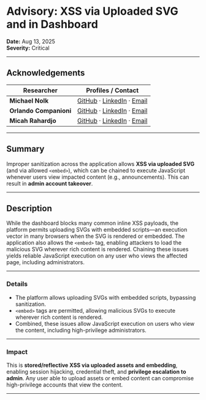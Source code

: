 # Advisory: XSS via Uploaded SVG and <embed> in Dashboard

**Date:** Aug 13, 2025  
**Severity:** Critical

---

## Acknowledgements

| Researcher | Profiles / Contact |
|------------|--------------------|
| **Michael Nolk** | [GitHub](https://github.com/Mmo-kali) · [LinkedIn](https://www.linkedin.com/in/michaelnolk/) · [Email](mailto:michaelnolk.kali@gmail.com) |
| **Orlando Companioni** | [GitHub](https://github.com/OrlandoCompC) · [LinkedIn](https://www.linkedin.com/in/orlando-companioni/) · [Email](mailto:companioniorlando@gmail.com) |
| **Micah Rahardjo** | [GitHub](https://github.com/Gikyon) · [LinkedIn](https://www.linkedin.com/in/micahrahardjo/) · [Email](mailto:micahrahardjo@gmail.com) |

---

## Summary
Improper sanitization across the application allows **XSS via uploaded SVG** (and via allowed `<embed>`), which can be chained to execute JavaScript whenever users view impacted content (e.g., announcements). This can result in **admin account takeover**.

---

## Description
While the dashboard blocks many common inline XSS payloads, the platform permits uploading SVGs with embedded scripts—an execution vector in many browsers when the SVG is rendered or embedded. The application also allows the `<embed>` tag, enabling attackers to load the malicious SVG wherever rich content is rendered. Chaining these issues yields reliable JavaScript execution on any user who views the affected page, including administrators.

---

### Details
- The platform allows uploading SVGs with embedded scripts, bypassing sanitization.
- `<embed>` tags are permitted, allowing malicious SVGs to execute wherever rich content is rendered.
- Combined, these issues allow JavaScript execution on users who view the content, including high-privilege administrators.

---

### Impact
This is **stored/reflective XSS via uploaded assets and embedding**, enabling session hijacking, credential theft, and **privilege escalation to admin**. Any user able to upload assets or embed content can compromise high-privilege accounts that view the content.

---
